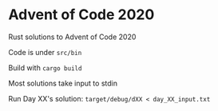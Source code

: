 # Advent of Code 2020

Rust solutions to Advent of Code 2020

Code is under `src/bin`

Build with `cargo build`

Most solutions take input to stdin

Run Day XX's solution: `target/debug/dXX < day_XX_input.txt`